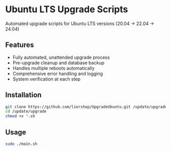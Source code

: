# Ubuntu LTS Upgrade Scripts

Automated upgrade scripts for Ubuntu LTS versions (20.04 -> 22.04 -> 24.04)

## Features

- Fully automated, unattended upgrade process
- Pre-upgrade cleanup and database backup
- Handles multiple reboots automatically
- Comprehensive error handling and logging
- System verification at each step

## Installation

```bash
git clone https://github.com/liorshop/UpgradeUbuntu.git /update/upgrade
cd /update/upgrade
chmod +x *.sh
```

## Usage

```bash
sudo ./main.sh
```
